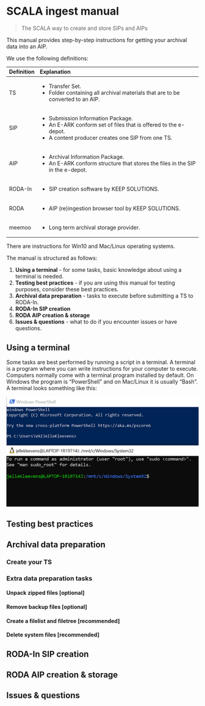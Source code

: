 # SCALA ingest manual
> The SCALA way to create and store SIPs and AIPs

This manual provides step-by-step instructions for getting your archival data into an AIP.

We use the following definitions:

| Definition | Explanation |
| :-- | :-- |
|TS|<ul><li>Transfer Set.</li><li>Folder containing all archival materials that are to be converted to an AIP.</li></ul>|
|SIP|<ul><li>Submission Information Package.</li><li>An E-ARK conform set of files that is offered to the e-depot.</li><li>A content producer creates one SIP from one TS.</li></ul>|
|AIP|<ul><li>Archival Information Package.</li><li>An E-ARK conform structure that stores the files in the SIP in the e-depot.</li></ul>|
|RODA-In|<ul><li>SIP creation software by KEEP SOLUTIONS.</li></ul>|
|RODA|<ul><li>AIP (re)ingestion browser tool by KEEP SOLUTIONS.</li></ul>|
|meemoo|<ul><li>Long term archival storage provider.</li></ul>|

There are instructions for Win10 and Mac/Linux operating systems.

The manual is structured as follows:
  1. **Using a terminal** - for some tasks, basic knowledge about using a terminal is needed.
  2. **Testing best practices** - if you are using this manual for testing purposes, consider these best practices.
  3. **Archival data preparation** - tasks to execute before submitting a TS to RODA-In.
  4. **RODA-In SIP creation**
  5. **RODA AIP creation & storage**
  6. **Issues & questions** - what to do if you encounter issues or have questions.

## Using a terminal

Some tasks are best performed by running a script in a terminal. A terminal is a program where you can write instructions for your computer to execute. Computers normally come with a terminal program installed by default. On Windows the program is “PowerShell” and on Mac/Linux it is usually “Bash”. A terminal looks something like this:

![Terminals](https://github.com/Automatic-Ingest-Digital-Archives/SCALA/blob/main/Manual%20Ingest/Pictures/Picture1.png)

## Testing best practices

## Archival data preparation

### Create your TS

### Extra data preparation tasks

#### Unpack zipped files [optional]
#### Remove backup files [optional]
#### Create a filelist and filetree [recommended]
#### Delete system files [recommended]

## RODA-In SIP creation

## RODA AIP creation & storage

## Issues & questions
